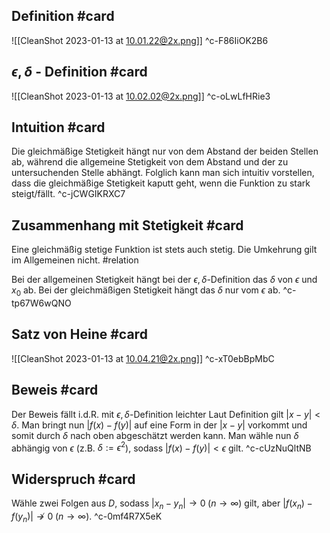 ## Definition #card 
![[CleanShot 2023-01-13 at 10.01.22@2x.png]]
^c-F86IiOK2B6

## $\epsilon, \delta$ - Definition #card 
![[CleanShot 2023-01-13 at 10.02.02@2x.png]]
^c-oLwLfHRie3

## Intuition #card 
Die gleichmäßige Stetigkeit hängt nur von dem Abstand der beiden Stellen ab, während die allgemeine Stetigkeit von dem Abstand und der zu untersuchenden Stelle abhängt.
Folglich kann man sich intuitiv vorstellen, dass die gleichmäßige Stetigkeit kaputt geht, wenn die Funktion zu stark steigt/fällt.
^c-jCWGIKRXC7

## Zusammenhang mit Stetigkeit #card 
Eine gleichmäßig stetige Funktion ist stets auch stetig. Die Umkehrung gilt im Allgemeinen nicht. #relation 

Bei der allgemeinen Stetigkeit hängt bei der $\epsilon, \delta$-Definition das $\delta$ von $\epsilon$ und $x_0$ ab. Bei der gleichmäßigen Stetigkeit hängt das $\delta$ nur vom $\epsilon$ ab.
^c-tp67W6wQNO

## Satz von Heine #card 
![[CleanShot 2023-01-13 at 10.04.21@2x.png]]
^c-xT0ebBpMbC

## Beweis #card 
Der Beweis fällt i.d.R. mit $\epsilon, \delta$-Definition leichter
Laut Definition gilt $|x-y| < \delta$. Man bringt nun $|f(x) - f(y)|$ auf eine Form in der $|x-y|$ vorkommt und somit durch $\delta$ nach oben abgeschätzt werden kann. Man wähle nun $\delta$ abhängig von $\epsilon$ (z.B. $\delta := \epsilon^{2}$), sodass $|f(x) - f(y)| < \epsilon$ gilt.
^c-cUzNuQltNB

## Widerspruch #card 
Wähle zwei Folgen aus $D$, sodass $|x_{n}-y_{n}| \to 0 \; (n \to \infty)$ gilt, aber $|f(x_{n}) - f(y_{n})| \not\to 0 \; (n \to \infty)$.
^c-0mf4R7X5eK